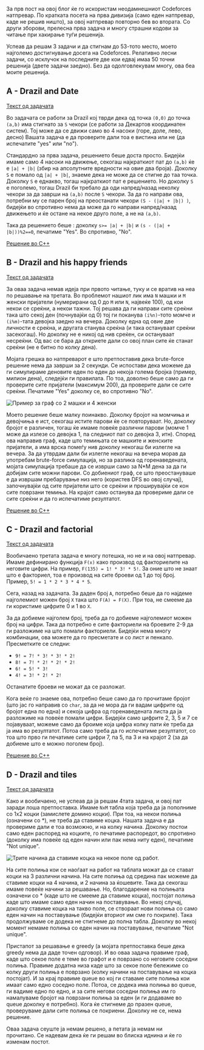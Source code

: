 За прв пост на овој блог ќе го искористам неодамнешниот Codeforces натпревар. По кратката посета на прва дивизија (само еден натпревар, каде не решив ништо), за овој натпревар повторно бев во втората. Со други зборови, прелесна прва задача и многу страшни кодови за читање при хакирање туѓи решенија.

Успеав да решам 3 задачи и да стигнам до 53-тото место, моето најголемо достигнување досега на Codeforces. Релативно лесни задачи, со исклучок на последните две кои едвај имаа 50 точни решенија (двете задачи заедно). Без да одолговлекувам многу, ова беа моите решенија.

## A - Drazil and Date
[Текст од задачата](http://codeforces.com/contest/515/problem/A)

Во задачата се работи за Drazil кој тврди дека од точка `(0,0)` до точка `(a,b)` има стигнато за `S` чекори (се работи за Декартов координатен систем). Тој може да се движи само во 4 насоки (горе, доле, лево, десно) Вашата задача е да проверите дали тоа е вистина или не (да испечатите "yes" или "no").

Стандардно за прва задача, решението беше доста просто. Бидејќи имаме само 4 насоки на движење, секогаш најкраткиот пат до `(a,b)` ќе е `|a| + |b|` (збир на апсолутните вредности на овие два броја). Доколку `S` е помало од `|a| + |b|`, знаеме дека не може да се стигне до таа точка. Доколку `S` е еднакво, тогаш најкраткиот пат е решението. Но доколку `S` е поголемо, тогаш Drazil би требало да оди напред/назад неколку чекори за да заврши на `(a,b)` после `S` чекори. За да го направи ова, потребни му се парен број на преостанати чекори `(S - (|a| + |b|) )`, бидејќи во спротивно нема да може да го направи напред/назад движењето и ќе остане на некое друго поле, а не на `(a,b)`.

Така да решението беше : доколку `s>= |a| + |b|` и `(s - (|a| + |b|))%2==0`, печатиме "Yes". Во спротивно, "No".

[Решение во C++](http://codeforces.com/contest/515/submission/9885156)
## B - Drazil and his happy friends
[Текст од задачата](http://codeforces.com/contest/515/problem/B)

За оваа задача немав идеја при првото читање, туку и се вратив на неа по решавање на третата. Во проблемот нашиот лик има `N` машки и `M` женски пријатели (нумерирани од 0 до `M` или `N`, највеќе 100), од кои некои се среќни, а некои тажни. Тој решава да ги направи сите среќни така што секој ден (почнувајќи од 0) тој ги поканува `(i%n)`-тото момче и `(i%m)`-тата девојка заедно на вечера. Доколку една од овие две личности е среќна, и другата станува среќна (и така остануваат среќни засекогаш). Но доколку не е никој од нив среќен, си остануваат несреќни. Од вас се бара да откриете дали со овој план сите ќе станат среќни (не е битно по колку дена).

Мојата грешка во натпреварот е што претпоставив дека brute-force решение нема да заврши за 2 секунди. Се испостави дека можеме да ги симулираме деновите еден по еден до некоја голема бројка (пример, милион дена), следејќи ги правилата. По тоа, доволно беше само да ги проверите сите пријатели (максимум 200), да проверите дали се сите среќни. Печатиме "Yes" доколку се, во спротивно "No".

![Пример за граф со 2 машки и 4 женски](https://aandevski.files.wordpress.com/2015/02/screenshot_2.png)

Моето решение беше малку поинакво. Доколку бројот на момчиња и девојчиња е ист, секогаш истите парови ќе се повторуваат. Но, доколку бројот е различен, тогаш ќе имаме повеќе различни парови (момче 1 може да излезе со девојка 1, па следниот пат со девојка 3, итн). Според ова направив граф, каде што темињата се машките и женските пријатели, а има врска помеѓу нив доколку некогаш би излегле на вечера. За да утврдам дали би излегле некогаш на вечера морав да употребам brute-force симулација, но за разлика од горенаведената, мојата симулација требаше да се изврши само за N*M дена за да ги добијам сите можни парови. Со добиениот граф, се што преостануваше е да извршам пребарување низ него (користев DFS во овој случај), започнувајќи од сите пријатели што се среќни и проширувајќи се кон сите поврзани темиња. На крајот само останува да провериме дали се сите среќни и да го испечатиме резултатот.

[Решение во C++](http://codeforces.com/contest/515/submission/9895082)
## C - Drazil and factorial
[Текст од задачата](http://codeforces.com/contest/515/problem/C)

Вообичаено третата задача е многу потешка, но не и на овој натпревар. Имаме дефинирано функција `F(x)` како производ од факториелите на неговите цифри. На пример, `F(135) = 1! * 3! * 5!`. За оние што не знаат што е факториел, тоа е производ на сите броеви од 1 до тој број. Пример, `5! = 1 * 2 * 3 * 4 * 5`.

Сега, назад на задачата. За даден број `A`, потребно беше да го најдеме најголемиот можен број `X` така што `F(A) = F(X)`. При тоа, не смееме да ги користиме цифрите 0 и 1 во `X`.

За да добиеме најголем број, треба да го добиеме најголемиот можен број на цифри. Така да потребно е сите факториели на броевите 2-9 да ги разложиме на што помали факториели. Бидејќи нема многу комбинации, ова можете да го пресметате и со лист и пенкало. Пресметките се следни:

* `9! = 7! * 3! * 3! * 2!`
* `8! = 7! * 2! * 2! * 2!`
* `6! = 5! * 3!`
* `4! = 3! * 2! * 2!`

Останатите броеви не можат да се разложат.

Кога веќе го знаеме ова, потребно беше само да го прочитаме бројот (што јас го направив со `char`, за да не мора да ги вадам цифрите од бројот една по една) и секоја цифра од горенаведената листа да ја разложиме на повеќе помали цифри. Бидејќи само цифрите 2, 3, 5 и 7 се појавуваат, можеме само да броиме која цифра колку пати ќе треба да ја има во резултатот. Потоа само треба да го испечатиме резултатот, со тоа што прво ги печатиме сите цифри 7, па 5, па 3 и на крајот 2 (за да добиеме што е можно поголем број).

[Решение во C++](http://codeforces.com/contest/515/submission/9891225)
## D - Drazil and tiles
[Текст од задачата](http://codeforces.com/contest/515/problem/D)

Како и вообичаено, не успеав да ја решам 4тата задача, и овој пат заради лоша претпоставка. Имаме `NxM` табла која треба да ја пополниме со 1x2 коцки (замислете домино коцки). При тоа, на некои полиња (означени со *), не треба да ставиме коцка. Нашата задача е да провериме дали е тоа возможно, и на колку начина. Доколку постои само еден распоред на коцките, го печатиме распоредот, во спротивно (доколку има повеќе од еден начин или пак нема ниту еден), печатиме "Not unique".

![Трите начина да ставиме коцка на некое поле од работ.](https://aandevski.files.wordpress.com/2015/02/screenshot_31.png)

На сите полиња кои се наоѓаат на работ на таблата можат да се стават коцки на 3 различни начина. На сите полиња од средина пак можеме да ставиме коцки на 4 начина, и 2 начина за ќошевите. Така да секогаш имаме повеќе начини за решавање. Но, благодарение на полињата означени со * (каде што не смееме да ставиме коцка), постојат полиња каде што имаме само еден начин на поставување. Во некој случај, доколку ставиме коцка на такво поле, се створаат нови полиња со само еден начин на поставување (бидејќи вториот им сме го покриле). Така продолжуваме се додека не стигнеме до полна табла. Доколку во некој момент немаме полиња со еден начин на поставување, печатиме "Not unique".

Пристапот за решавање е greedy (а мојата претпоставка беше дека greedy нема да даде точен одговор). И во оваа задача правиме граф, каде што секое поле е теме во графот и е поврзано со неговите соседни полиња. Правиме додатна низа каде што за секое поле бележиме со колку други полиња е поврзано (колку начини на поставување на коцка постојат). И за крај правиме queue во кој ги ставаме сите полиња кои имаат само едно соседно поле. Потоа, се додека има полиња во queue, ги вадиме едно по едно, и за сите негови соседни полиња им го намалуваме бројот на поврзани полиња за еден (и ги додаваме во queue доколку е потребно). Кога ќе стигнеме до празен queue, проверуваме дали сите полиња се покриени. Доколку не се, нема решение.

Оваа задача сеуште ја немам решено, а петата ја немам ни прочитано. Се надевам дека ќе ги решам во блиска иднина и ќе го изменам постот.
